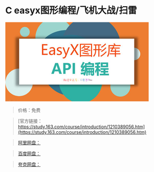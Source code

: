 # C easyx图形编程/飞机大战/扫雷

![img](../../../assets/study163/free/1a66b372411b461f85f93d8ce9f3ab26.jpg)

> 价格：免费

> [官方链接：https://study.163.com/course/introduction/1210389056.htm](https://study.163.com/course/introduction/1210389056.htm)

> [阿里网盘：]()

> [百度网盘：]()

> [夸克网盘：]()
